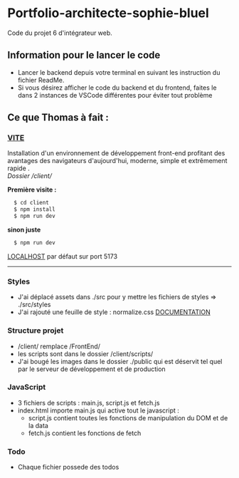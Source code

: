 # Portfolio-architecte-sophie-bluel

Code du projet 6 d'intégrateur web.

## Information pour le lancer le code

- Lancer le backend depuis votre terminal en suivant les instruction du fichier ReadMe.
- Si vous désirez afficher le code du backend et du frontend, faites le dans 2 instances de VSCode différentes pour éviter tout problème

## Ce que Thomas à fait :

### [**VITE**](https://vitejs.dev/)

  <p>Installation d'un environnement de développement front-end profitant des avantages des navigateurs d'aujourd'hui, moderne, simple et extrêmement rapide . <br /> <i> Dossier /client/ </i>

**Première visite :**

```bash
  $ cd client
  $ npm install
  $ npm run dev
```

**sinon juste**

```bash
  $ npm run dev
```

[LOCALHOST](http://localhost:5173) par défaut sur port 5173

</p>
<hr />

### Styles

- J'ai déplacé assets dans ./src pour y mettre les fichiers de styles => ./src/styles
- J'ai rajouté une feuille de style : normalize.css [DOCUMENTATION](https://grafikart.fr/tutoriels/reset-normalize-css-1096)

### Structure projet

- /client/ remplace /FrontEnd/
- les scripts sont dans le dossier /client/scripts/
- J'ai bougé les images dans le dossier ./public qui est déservit tel quel par le serveur de développement et de production

### JavaScript

- 3 fichiers de scripts : main.js, script.js et fetch.js
- index.html importe main.js qui active tout le javascript :
  - script.js contient toutes les fonctions de manipulation du DOM et de la data
  - fetch.js contient les fonctions de fetch

### Todo

- Chaque fichier possede des todos
